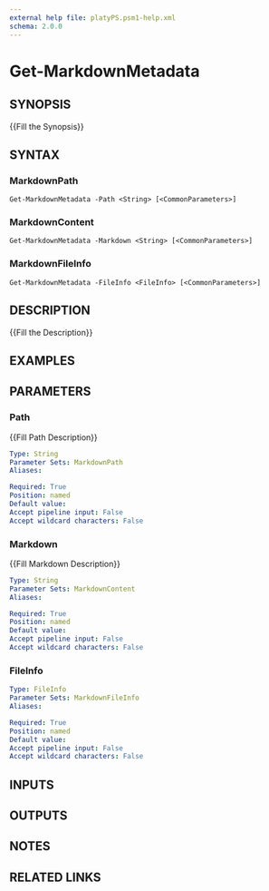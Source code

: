 ```yaml
---
external help file: platyPS.psm1-help.xml
schema: 2.0.0
---
```


# Get-MarkdownMetadata
## SYNOPSIS
{{Fill the Synopsis}}

## SYNTAX

### MarkdownPath
```
Get-MarkdownMetadata -Path <String> [<CommonParameters>]
```

### MarkdownContent
```
Get-MarkdownMetadata -Markdown <String> [<CommonParameters>]
```

### MarkdownFileInfo
```
Get-MarkdownMetadata -FileInfo <FileInfo> [<CommonParameters>]
```

## DESCRIPTION
{{Fill the Description}}

## EXAMPLES

## PARAMETERS

### Path
{{Fill Path Description}}

```yaml
Type: String
Parameter Sets: MarkdownPath
Aliases: 

Required: True
Position: named
Default value: 
Accept pipeline input: False
Accept wildcard characters: False
```

### Markdown
{{Fill Markdown Description}}

```yaml
Type: String
Parameter Sets: MarkdownContent
Aliases: 

Required: True
Position: named
Default value: 
Accept pipeline input: False
Accept wildcard characters: False
```

### FileInfo
```yaml
Type: FileInfo
Parameter Sets: MarkdownFileInfo
Aliases: 

Required: True
Position: named
Default value: 
Accept pipeline input: False
Accept wildcard characters: False
```

## INPUTS

## OUTPUTS

## NOTES

## RELATED LINKS


